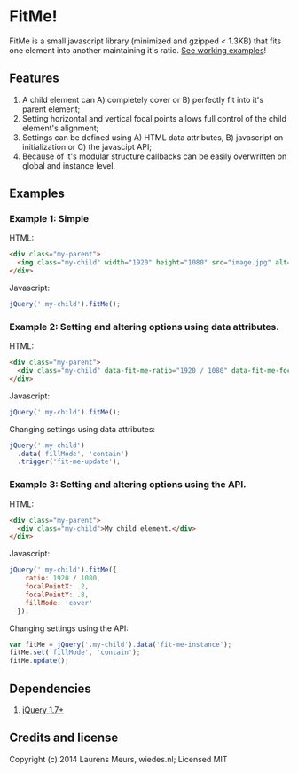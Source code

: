# FitMe!

FitMe is a small javascript library (minimized and gzipped < 1.3KB) that fits one element into another maintaining it's ratio. [See working examples](http://lmeurs.github.io/fitme/)!

## Features

1. A child element can A) completely cover or B) perfectly fit into it's parent element;
2. Setting horizontal and vertical focal points allows full control of the child element's alignment;
3. Settings can be defined using A) HTML data attributes, B) javascript on initialization or C) the javascipt API;
4. Because of it's modular structure callbacks can be easily overwritten on global and instance level.

## Examples

### Example 1: Simple

HTML:
```html
<div class="my-parent">
  <img class="my-child" width="1920" height="1080" src="image.jpg" alt="My image" />
</div>
```

Javascript:
```javascript
jQuery('.my-child').fitMe();
```

### Example 2: Setting and altering options using data attributes.

HTML:
```html
<div class="my-parent">
  <div class="my-child" data-fit-me-ratio="1920 / 1080" data-fit-me-focal-point-x="0.2" data-fit-me-focal-point-y="0.8" data-fit-me-fill-mode="cover">My child element.</div>
</div>
```

Javascript:
```javascript
jQuery('.my-child').fitMe();
```

Changing settings using data attributes:
```javascript
jQuery('.my-child')
  .data('fillMode', 'contain')
  .trigger('fit-me-update');
```

### Example 3: Setting and altering options using the API.

HTML:
```html
<div class="my-parent">
  <div class="my-child">My child element.</div>
</div>
```

Javascript:
```javascript
jQuery('.my-child').fitMe({
    ratio: 1920 / 1080,
    focalPointX: .2,
    focalPointY: .8,
    fillMode: 'cover'
  });
```

Changing settings using the API:
```javascript
var fitMe = jQuery('.my-child').data('fit-me-instance');
fitMe.set('fillMode', 'contain');
fitMe.update();
```

## Dependencies

1. [jQuery 1.7+](http://jquery.com/download/)

## Credits and license

Copyright (c) 2014 Laurens Meurs, wiedes.nl; Licensed MIT
